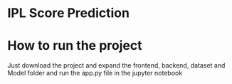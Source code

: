 # IPL Score Prediction
# How to run the project
Just download the project and expand the frontend, backend, dataset and Model folder and run the app.py file in the jupyter notebook
